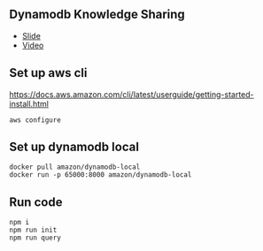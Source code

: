 ## Dynamodb Knowledge Sharing
- [Slide](https://docs.google.com/presentation/d/1GX2dxHTsok3OhC6wYEbQi-YoLTzTIXjp141ICED3r8Y/edit?usp=sharing)
- [Video](https://www.youtube.com/watch?v=yv6zAbYKdAg)

## Set up aws cli
https://docs.aws.amazon.com/cli/latest/userguide/getting-started-install.html
```
aws configure
```

## Set up dynamodb local
```
docker pull amazon/dynamodb-local
docker run -p 65000:8000 amazon/dynamodb-local
```

## Run code
```
npm i
npm run init
npm run query
```
